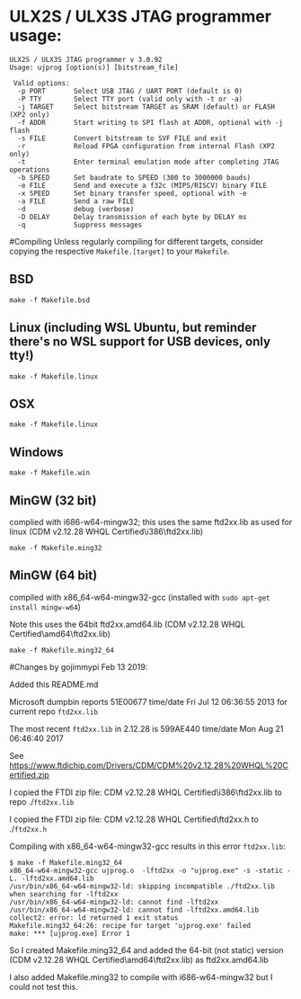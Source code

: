 # ULX2S / ULX3S JTAG programmer usage:

```
ULX2S / ULX3S JTAG programmer v 3.0.92  
Usage: ujprog [option(s)] [bitstream_file]

 Valid options:
  -p PORT       Select USB JTAG / UART PORT (default is 0)
  -P TTY        Select TTY port (valid only with -t or -a)
  -j TARGET     Select bitstream TARGET as SRAM (default) or FLASH (XP2 only)
  -f ADDR       Start writing to SPI flash at ADDR, optional with -j flash
  -s FILE       Convert bitstream to SVF FILE and exit
  -r            Reload FPGA configuration from internal Flash (XP2 only)
  -t            Enter terminal emulation mode after completing JTAG operations
  -b SPEED      Set baudrate to SPEED (300 to 3000000 bauds)
  -e FILE       Send and execute a f32c (MIPS/RISCV) binary FILE
  -x SPEED      Set binary transfer speed, optional with -e
  -a FILE       Send a raw FILE
  -d            debug (verbose)
  -D DELAY      Delay transmission of each byte by DELAY ms
  -q            Suppress messages
```

#Compiling
Unless regularly compiling for different targets, consider copying the respective `Makefile.[target]` to your `Makefile`.


## BSD

`make -f Makefile.bsd`


## Linux (including WSL Ubuntu, but reminder there's no WSL support for USB devices, only tty!)

`make -f Makefile.linux`


## OSX

`make -f Makefile.linux`


## Windows

`make -f Makefile.win`


## MinGW (32 bit)

complied with i686-w64-mingw32; this uses the same ftd2xx.lib as used for linux (CDM v2.12.28 WHQL Certified\i386\ftd2xx.lib)

`make -f Makefile.ming32`


## MinGW (64 bit)

compiled with x86_64-w64-mingw32-gcc (installed with `sudo apt-get install mingw-w64`)

Note this uses the 64bit ftd2xx.amd64.lib (CDM v2.12.28 WHQL Certified\amd64\ftd2xx.lib)

`make -f Makefile.ming32_64`





#Changes by gojimmypi Feb 13 2019:

Added this README.md

Microsoft dumpbin reports 51E00677 time/date Fri Jul 12 06:36:55 2013 for current repo `ftd2xx.lib` 

The most recent `ftd2xx.lib` in 2.12.28 is 599AE440 time/date Mon Aug 21 06:46:40 2017

See https://www.ftdichip.com/Drivers/CDM/CDM%20v2.12.28%20WHQL%20Certified.zip

I copied the FTDI zip file: CDM v2.12.28 WHQL Certified\i386\ftd2xx.lib to repo ./`ftd2xx.lib`

I copied the FTDI zip file: CDM v2.12.28 WHQL Certified\ftd2xx.h to ./`ftd2xx.h`

Compiling with x86_64-w64-mingw32-gcc results in this error `ftd2xx.lib`:

```
$ make -f Makefile.ming32_64
x86_64-w64-mingw32-gcc ujprog.o  -lftd2xx -o "ujprog.exe" -s -static -L. -lftd2xx.amd64.lib
/usr/bin/x86_64-w64-mingw32-ld: skipping incompatible ./ftd2xx.lib when searching for -lftd2xx
/usr/bin/x86_64-w64-mingw32-ld: cannot find -lftd2xx
/usr/bin/x86_64-w64-mingw32-ld: cannot find -lftd2xx.amd64.lib
collect2: error: ld returned 1 exit status
Makefile.ming32_64:26: recipe for target 'ujprog.exe' failed
make: *** [ujprog.exe] Error 1
```

So I created Makefile.ming32_64 and added the 64-bit (not static) version (CDM v2.12.28 WHQL Certified\amd64\ftd2xx.lib) as ftd2xx.amd64.lib

I also added Makefile.ming32 to compile with i686-w64-mingw32 but I could not test this.


